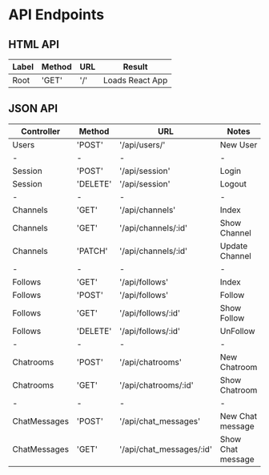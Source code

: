 # API Endpoints

## HTML API
| Label | Method | URL | Result |
| ----- | ------ | --- | ------ |
| Root  | 'GET'  | '/' | Loads React App|

## JSON API
| Controller | Method   | URL            | Notes |
| ---------- | -------- | -------------- | ----- |
| Users      | 'POST'   | '/api/users/'  | New User|
| - | - | - | - |
| Session    | 'POST'   | '/api/session' | Login |
| Session    | 'DELETE' | '/api/session' | Logout |
| - | - | - | - |
| Channels   | 'GET'    | '/api/channels' | Index |
| Channels   | 'GET'   | '/api/channels/:id'  | Show Channel|
| Channels   | 'PATCH'   | '/api/channels/:id'  | Update Channel|
| - | - | - | - |
| Follows    | 'GET' | '/api/follows' | Index|
| Follows    | 'POST' | '/api/follows' | Follow|
| Follows    | 'GET' | '/api/follows/:id' | Show Follow|
| Follows    | 'DELETE' | '/api/follows/:id' | UnFollow|
| - | - | - | - |
| Chatrooms    | 'POST' | '/api/chatrooms' | New Chatroom|
| Chatrooms    | 'GET' | '/api/chatrooms/:id' | Show Chatroom|
| - | - | - | - |
| ChatMessages    | 'POST' | '/api/chat_messages' | New Chat message|
| ChatMessages    | 'GET' | '/api/chat_messages/:id' | Show Chat message|
